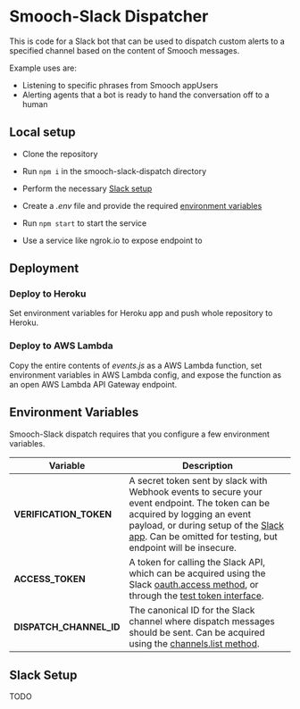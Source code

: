 # Smooch-Slack Dispatcher

This is code for a Slack bot that can be used to dispatch custom alerts to a specified channel based on the content of Smooch messages.

Example uses are:
- Listening to specific phrases from Smooch appUsers
- Alerting agents that a bot is ready to hand the conversation off to a human

## Local setup

* Clone the repository

* Run `npm i` in the smooch-slack-dispatch directory

* Perform the necessary [Slack setup](#slack-setup)

* Create a _.env_ file and provide the required [environment variables](#environment-variables)

* Run `npm start` to start the service

* Use a service like ngrok.io to expose endpoint to

## Deployment

### Deploy to Heroku

Set environment variables for Heroku app and push whole repository to Heroku.

### Deploy to AWS Lambda

Copy the entire contents of _events.js_ as a AWS Lambda function, set environment variables in AWS Lambda config, and expose the function as an open AWS Lambda API Gateway endpoint.

## Environment Variables

Smooch-Slack dispatch requires that you configure a few environment variables.

| Variable                | Description |
|-------------------------|-------------|
| **VERIFICATION_TOKEN**  | A secret token sent by slack with Webhook events to secure your event endpoint. The token can be acquired by logging an event payload, or during setup of the [Slack app](https://api.slack.com/apps). Can be omitted for testing, but endpoint will be insecure. |
| **ACCESS_TOKEN**        | A token for calling the Slack API, which can be acquired using the Slack [oauth.access method](https://api.slack.com/methods/oauth.access), or through the [test token interface](https://api.slack.com/docs/oauth-test-tokens). |
| **DISPATCH_CHANNEL_ID** | The canonical ID for the Slack channel where dispatch messages should be sent. Can be acquired using the [channels.list method](https://api.slack.com/methods/channels.list). |

## Slack Setup

TODO

